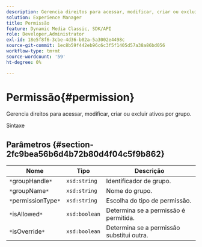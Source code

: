 ```yaml
---
description: Gerencia direitos para acessar, modificar, criar ou excluir ativos por grupo.
solution: Experience Manager
title: Permissão
feature: Dynamic Media Classic, SDK/API
role: Developer,Administrator
exl-id: 18e5f8f6-3cbe-4d36-b02a-5a3002e4498c
source-git-commit: 1ec8b59f442eb96c6c3f5f1405d57a38a86bd056
workflow-type: tm+mt
source-wordcount: '59'
ht-degree: 0%

---
```


# Permissão{#permission}

Gerencia direitos para acessar, modificar, criar ou excluir ativos por grupo.

Sintaxe

## Parâmetros {#section-2fc9bea56b6d4b72b80d4f04c5f9b862}

| Nome | Tipo | Descrição |
|---|---|---|
| `*`groupHandle`*` | `xsd:string` | Identificador de grupo. |
| `*`groupName`*` | `xsd:string` | Nome do grupo. |
| `*`permissionType`*` | `xsd:string` | Escolha do tipo de permissão. |
| `*`isAllowed`*` | `xsd:boolean` | Determina se a permissão é permitida. |
| `*`isOverride`*` | `xsd:boolean` | Determina se a permissão substitui outra. |
